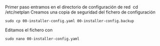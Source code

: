 Primer paso entramos en el directorio de configuración de red 
cd /etc/netplan
Creamos una copia de seguridad del fichero de configuración 

```
sudo cp 00-installer-config.yaml 00-installer-config.backup
```
Editamos el fichero con
```
sudo nano 00-installer-config.yaml
```